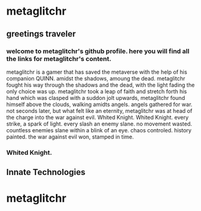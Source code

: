 # metaglitchr
## greetings traveler
### welcome to metaglitchr's github profile. here you will find all the links for metaglitchr's content.

metaglitchr is a gamer that has saved the metaverse with the help of his companion QUINN. amidst the shadows, amoung the dead. metaglitchr fought his way through the shadows and the dead, with the light fading the only choice was up. metaglitchr took a leap of faith and stretch forth his hand which was clasped with a suddon jolt upwards, metaglitchr found himself above the clouds, walking amidts angels. angels gathered for war. not seconds later, but what felt like an eternity, metaglitchr was at head of the charge into the war against evil. Whited Knight. 
Whited Knight. every strike, a spark of light. every slash an enemy slane. no movement wasted. countless enemies slane within a blink of an eye. chaos controled. history painted. the war against evil won, stamped in time.

### Whited Knight.
## Innate Technologies
# metaglitchr
